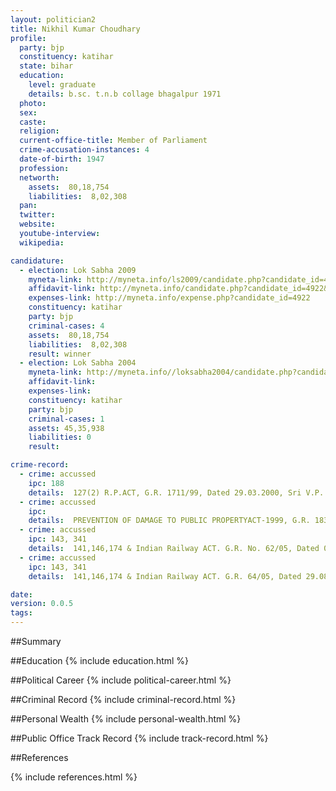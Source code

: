 ```yaml
---
layout: politician2
title: Nikhil Kumar Choudhary
profile: 
  party: bjp
  constituency: katihar
  state: bihar
  education: 
    level: graduate
    details: b.sc. t.n.b collage bhagalpur 1971
  photo: 
  sex: 
  caste: 
  religion: 
  current-office-title: Member of Parliament
  crime-accusation-instances: 4
  date-of-birth: 1947
  profession: 
  networth: 
    assets:  80,18,754
    liabilities:  8,02,308
  pan: 
  twitter: 
  website: 
  youtube-interview: 
  wikipedia: 

candidature: 
  - election: Lok Sabha 2009
    myneta-link: http://myneta.info/ls2009/candidate.php?candidate_id=4922
    affidavit-link: http://myneta.info/candidate.php?candidate_id=4922&scan=original
    expenses-link: http://myneta.info/expense.php?candidate_id=4922
    constituency: katihar 
    party: bjp
    criminal-cases: 4
    assets:  80,18,754
    liabilities:  8,02,308
    result: winner 
  - election: Lok Sabha 2004
    myneta-link: http://myneta.info//loksabha2004/candidate.php?candidate_id=628
    affidavit-link: 
    expenses-link: 
    constituency: katihar 
    party: bjp
    criminal-cases: 1
    assets: 45,35,938
    liabilities: 0
    result:  

crime-record: 
  - crime: accussed
    ipc: 188
    details:  127(2) R.P.ACT, G.R. 1711/99, Dated 29.03.2000, Sri V.P. Singh JM Ist Class, Katihar  
  - crime: accussed
    ipc: 
    details:  PREVENTION OF DAMAGE TO PUBLIC PROPERTYACT-1999, G.R. 1833/99, Dated 29.03.2000, Sri N.K. Tiwari JM Ist Class, Katihar  
  - crime: accussed
    ipc: 143, 341
    details:  141,146,174 & Indian Railway ACT. G.R. No. 62/05, Dated 06.10.2005, Spl. Rly. Judicial Magistrate, Katihar  
  - crime: accussed
    ipc: 143, 341
    details:  141,146,174 & Indian Railway ACT. G.R. 64/05, Dated 29.08.2005, Spl. Rly Judicial Magistrate, Katihar  

date: 
version: 0.0.5
tags: 
---
```

##Summary


##Education
{% include education.html %}


##Political Career
{% include political-career.html %}


##Criminal Record
{% include criminal-record.html %}


##Personal Wealth
{% include personal-wealth.html %}


##Public Office Track Record
{% include track-record.html %}


##References


{% include references.html %}